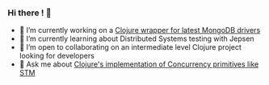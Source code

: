 ### Hi there ! 👋

- 🔭 I’m currently working on a [Clojure wrapper for latest MongoDB drivers](https://github.com/helpshift/mongrove)
- 🌱 I’m currently learning about Distributed Systems testing with Jepsen
- 👯 I’m open to collaborating on an intermediate level Clojure project looking for developers
- 💬 Ask me about [Clojure's implementation of Concurrency primitives like STM](https://rhishikesh.com/posts/mvcc_stm/)
